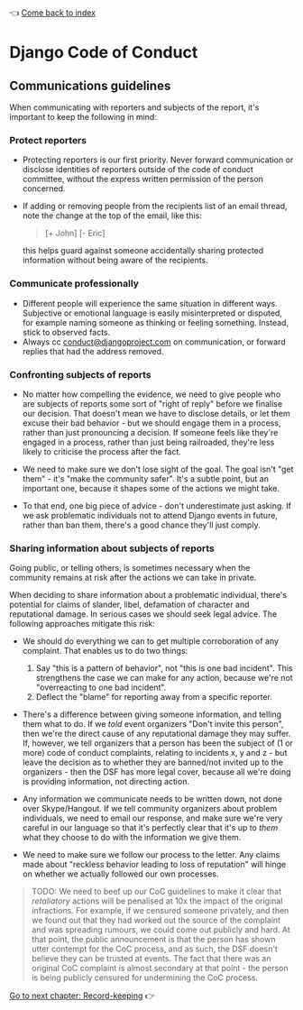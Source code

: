 :point_left: [Come back to index](README.md)

# Django Code of Conduct

## Communications guidelines

When communicating with reporters and subjects of the report, it's important to keep the following in mind:

### Protect reporters

* Protecting reporters is our first priority. Never forward communication or disclose identities of reporters outside of the code of conduct committee, without the express written permission of the person concerned.
* If adding or removing people from the recipients list of an email thread, note the change at the top of the email, like this:

  > [+ John]
  > [- Eric]

  this helps guard against someone accidentally sharing protected information without being aware of the recipients.

### Communicate professionally

* Different people will experience the same situation in different ways. Subjective or emotional language is easily misinterpreted or disputed, for example naming someone as thinking or feeling something. Instead, stick to observed facts.
* Always cc conduct@djangoproject.com on communication, or forward replies that had the address removed.

### Confronting subjects of reports

* No matter how compelling the evidence, we need to give people who are subjects of reports some sort of "right of reply" before we finalise our decision. That doesn't mean we have to disclose details, or let them excuse their bad behavior - but we should engage them in a process, rather than just pronouncing a decision. If someone feels like they're engaged in a process, rather than just being railroaded, they're less likely to criticise the process after the fact.

* We need to make sure we don't lose sight of the goal. The goal isn't "get them" - it's "make the community safer". It's a subtle point, but an important one, because it shapes some of the actions we might take.

* To that end, one big piece of advice - don't underestimate just asking. If we ask problematic individuals not to attend Django events in future, rather than ban them, there's a good chance they'll just comply.


### Sharing information about subjects of reports

Going public, or telling others, is sometimes necessary when the community remains at risk after the actions we can take in private.

When deciding to share information about a problematic individual, there's potential for claims of slander, libel, defamation of character and reputational damage. In serious cases we should seek legal advice. The following approaches mitigate this risk:

* We should do everything we can to get multiple corroboration of any complaint. That enables us to do two things:

	 1. Say "this is a pattern of behavior", not "this is one bad incident". This strengthens the case we can make for any action, because we're not "overreacting to one bad incident".
	 2. Deflect the "blame" for reporting away from a specific reporter.

* There's a difference between giving someone information, and telling them what to do. If we *told* event organizers "Don't invite this person", then we're the direct cause of any reputational damage they may suffer. If, however, we tell organizers that a person has been the subject of (1 or more) code of conduct complaints, relating to incidents x, y and z - but leave the decision as to whether they are banned/not invited up to the organizers - then the DSF has more legal cover, because all we're doing is providing information, not directing action.

* Any information we communicate needs to be written down, not done over Skype/Hangout. If we tell community organizers about problem individuals, we need to email our response, and make sure we're very careful in our language so that it's perfectly clear that it's up to *them* what they choose to do with the information we give them.

* We need to make sure we follow our process to the letter. Any claims made about "reckless behavior leading to loss of reputation" will hinge on whether we actually followed our own processes.

> TODO: We need to beef up our CoC guidelines to make it clear that *retaliatory* actions will be penalised at 10x the impact of the original infractions. For example, if we censured someone privately, and then we found out that they had worked out the source of the complaint and was spreading rumours, we could come out publicly and hard. At that point, the public announcement is that the person has shown utter contempt for the CoC process, and as such, the DSF doesn't believe they can be trusted at events. The fact that there was an original CoC complaint is almost secondary at that point - the person is being publicly censured for undermining the CoC process.

[Go to next chapter: Record-keeping](records.md) :point_right:
